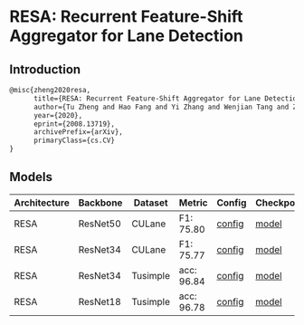 # RESA: Recurrent Feature-Shift Aggregator for Lane Detection

## Introduction

```latex
@misc{zheng2020resa,
      title={RESA: Recurrent Feature-Shift Aggregator for Lane Detection}, 
      author={Tu Zheng and Hao Fang and Yi Zhang and Wenjian Tang and Zheng Yang and Haifeng Liu and Deng Cai},
      year={2020},
      eprint={2008.13719},
      archivePrefix={arXiv},
      primaryClass={cs.CV}
}
```

## Models

| Architecture| Backbone |Dataset | Metric | Config| Checkpoints  |
|-------------|----------|--------|--------|-------|--------------|
| RESA        | ResNet50 | CULane |F1: 75.80| [config](https://github.com/Turoad/lanedet/blob/main/configs/resa/resa50_culane.py)  | [model](https://github.com/Turoad/lanedet/releases/download/1.0/resa_r50_culane.zip)|
| RESA | ResNet34 | CULane |F1: 75.77| [config](https://github.com/Turoad/lanedet/blob/main/configs/resa/resa34_culane.py)  |[model](https://github.com/Turoad/lanedet/releases/download/1.0/resa_r34_culane.zip)|
| RESA | ResNet34 | Tusimple |acc: 96.84| [config](https://github.com/Turoad/lanedet/blob/main/configs/resa/resa34_tusimple.py)  |[model](https://github.com/Turoad/lanedet/releases/download/1.0/resa_r34_tusimple.zip)|
| RESA | ResNet18 | Tusimple |acc: 96.78| [config](https://github.com/Turoad/lanedet/blob/main/configs/resa/resa18_tusimple.py)  |[model](https://github.com/Turoad/lanedet/releases/download/1.0/resa_r18_tusimple.zip)|